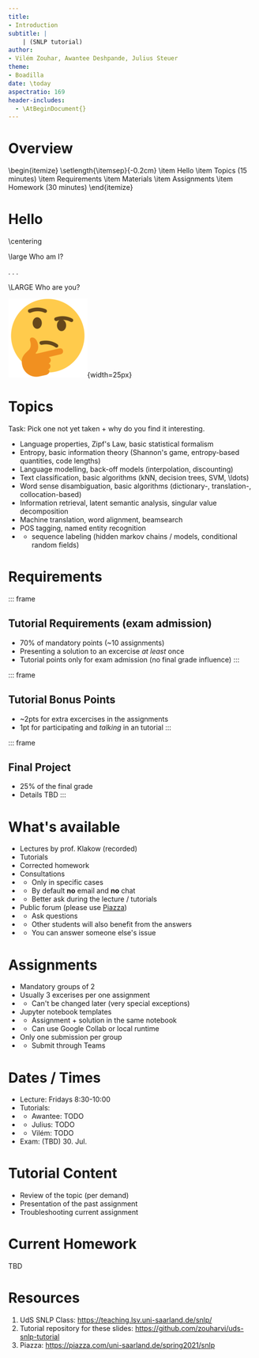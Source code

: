 ```yaml
---
title:
- Introduction
subtitle: |
    | (SNLP tutorial)
author:
- Vilém Zouhar, Awantee Deshpande, Julius Steuer
theme:
- Boadilla
date: \today
aspectratio: 169
header-includes:
  - \AtBeginDocument{}
---
```


# Overview 

\begin{itemize}
\setlength{\itemsep}{-0.2cm}
\item Hello
\item Topics (15 minutes)
\item Requirements
\item Materials
\item Assignments
\item Homework (30 minutes)
\end{itemize}

# Hello

\centering

\large Who am I?

. . .

\LARGE Who are you?

![](img/thinking_face.png){width=25px}

# Topics

Task: Pick one not yet taken + why do you find it interesting.

- Language properties, Zipf's Law, basic statistical formalism
- Entropy, basic information theory (Shannon's game, entropy-based quantities, code lengths)
- Language modelling, back-off models (interpolation, discounting)
- Text classification, basic algorithms (kNN, decision trees, SVM, \ldots)
- Word sense disambiguation, basic algorithms (dictionary-, translation-, collocation-based)
- Information retrieval, latent semantic analysis, singular value decomposition
- Machine translation, word alignment, beamsearch
- POS tagging, named entity recognition 
- - sequence labeling (hidden markov chains / models, conditional random fields)

# Requirements

::: frame
## Tutorial Requirements (exam admission)
- 70% of mandatory points (~10 assignments)
- Presenting a solution to an excercise _at least_ once
- Tutorial points only for exam admission (no final grade influence)
:::

::: frame
## Tutorial Bonus Points
- ~2pts for extra excercises in the assignments
- 1pt for participating and _talking_ in an tutorial
:::

::: frame
## Final Project
- 25\% of the final grade
- Details TBD
:::

# What's available

- Lectures by prof. Klakow (recorded)
- Tutorials
- Corrected homework
- Consultations
- - Only in specific cases
- - By default **no** email and **no** chat
- - Better ask during the lecture / tutorials
- Public forum (please use [Piazza](https://piazza.com/uni-saarland.de/spring2021/snlp))
- - Ask questions
- - Other students will also benefit from the answers
- - You can answer someone else's issue

<!--
# Cheating

. . .

\centering \footnotesize

no
-->

# Assignments

- Mandatory groups of 2
- Usually 3 excerises per one assignment
- - Can't be changed later (very special exceptions)
- Jupyter notebook templates
- - Assignment + solution in the same notebook
- - Can use Google Collab or local runtime
- Only one submission per group
- - Submit through Teams

# Dates / Times

- Lecture: Fridays 8:30-10:00
- Tutorials:
- - Awantee: TODO
- - Julius: TODO
- - Vilém: TODO
- Exam: (TBD) 30. Jul.

# Tutorial Content

- Review of the topic (per demand)
- Presentation of the past assignment
- Troubleshooting current assignment

# Current Homework

TBD

# Resources

1. UdS SNLP Class: <https://teaching.lsv.uni-saarland.de/snlp/>
2. Tutorial repository for these slides: <https://github.com/zouharvi/uds-snlp-tutorial>
3. Piazza: <https://piazza.com/uni-saarland.de/spring2021/snlp>